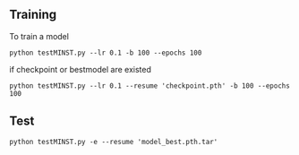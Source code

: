 Training
-----------
To train a model

    python testMINST.py --lr 0.1 -b 100 --epochs 100 
    
if checkpoint or bestmodel are existed

    python testMINST.py --lr 0.1 --resume 'checkpoint.pth' -b 100 --epochs 100 

Test
--------------
    python testMINST.py -e --resume 'model_best.pth.tar'